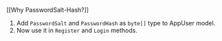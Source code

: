 [[Why PasswordSalt-Hash?]]

1. Add `PasswordSalt` and `PasswordHash` as `byte[]` type to AppUser model.
2. Now use it in `Register` and `Login` methods.